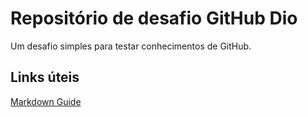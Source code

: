 # Repositório de desafio GitHub Dio
Um desafio simples para testar conhecimentos de GitHub.

## Links úteis
[Markdown Guide](https://www.markdownguide.org/basic-syntax/)
